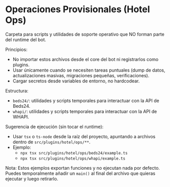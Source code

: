 # Operaciones Provisionales (Hotel Ops)

Carpeta para scripts y utilidades de soporte operativo que NO forman parte del runtime del bot.

Principios:
- No importar estos archivos desde el core del bot ni registrarlos como plugins.
- Usar únicamente cuando se necesiten tareas puntuales (dump de datos, actualizaciones masivas, migraciones pequeñas, verificaciones).
- Cargar secretos desde variables de entorno, no hardcodear.

Estructura:
- `beds24/`: utilidades y scripts temporales para interactuar con la API de Beds24.
- `whapi/`: utilidades y scripts temporales para interactuar con la API de WHAPI.

Sugerencia de ejecución (sin tocar el runtime):
- Usar `tsx` o `ts-node` desde la raíz del proyecto, apuntando a archivos dentro de `src/plugins/hotel/ops/**`.
- Ejemplo:
  - `npx tsx src/plugins/hotel/ops/beds24/example.ts`
  - `npx tsx src/plugins/hotel/ops/whapi/example.ts`

Nota: Estos ejemplos exportan funciones y no ejecutan nada por defecto. Puedes temporalmente añadir un `main()` al final del archivo que quieras ejecutar y luego retirarlo.


